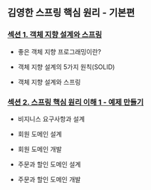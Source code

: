 ## 김영한 스프링 핵심 원리 - 기본편

###  [섹션 1. 객체 지향 설계와 스프링](https://velog.io/@parksomii/Spring-1.-%EA%B0%9D%EC%B2%B4-%EC%A7%80%ED%96%A5-%EC%84%A4%EA%B3%84%EC%99%80-%EC%8A%A4%ED%94%84%EB%A7%81)
- 좋은 객체 지향 프로그래밍이란?
  
- 객체 지향 설계의 5가지 원칙(SOLID)
  
- 객체 지향 설계와 스프링

### [섹션 2. 스프링 핵심 원리 이해 1 - 예제 만들기](https://velog.io/@parksomii/Spring-2.-%EC%8A%A4%ED%94%84%EB%A7%81-%ED%95%B5%EC%8B%AC-%EC%9B%90%EB%A6%AC-%EC%9D%B4%ED%95%B41-%EC%98%88%EC%A0%9C-%EB%A7%8C%EB%93%A4%EA%B8%B0)
- 비지니스 요구사항과 설계
  
- 회원 도메인 설계

- 회원 도메인 개발

- 주문과 할인 도메인 설계

- 주문과 할인 도메인 개발
